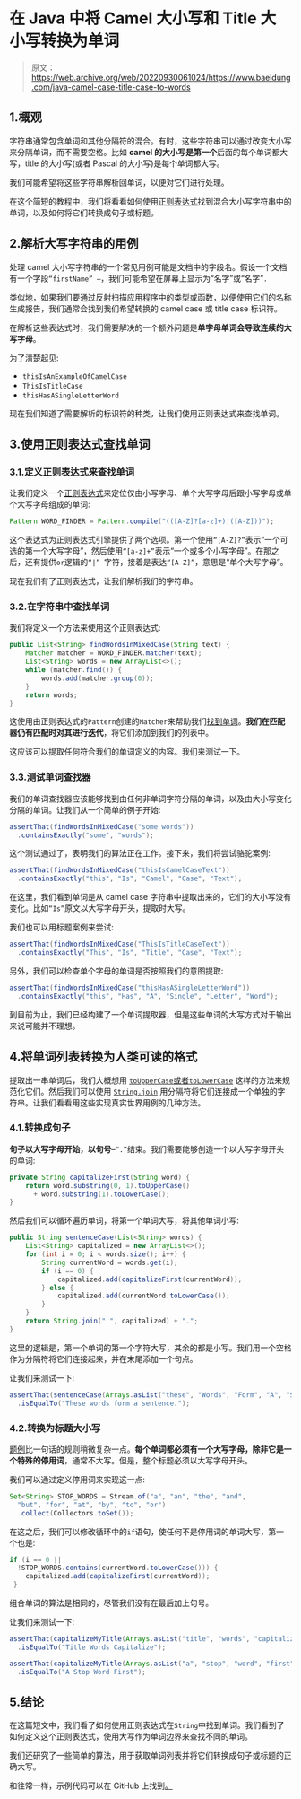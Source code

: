 # 在 Java 中将 Camel 大小写和 Title 大小写转换为单词

> 原文：<https://web.archive.org/web/20220930061024/https://www.baeldung.com/java-camel-case-title-case-to-words>

## 1.概观

字符串通常包含单词和其他分隔符的混合。有时，这些字符串可以通过改变大小写来分隔单词，而不需要空格。比如 **camel 的大小写是第一个**后面的每个单词都大写，title 的大小写(或者 Pascal 的大小写)是每个单词都大写。

我们可能希望将这些字符串解析回单词，以便对它们进行处理。

在这个简短的教程中，我们将看看如何使用[正则表达式](/web/20220526055359/https://www.baeldung.com/regular-expressions-java)找到混合大小写字符串中的单词，以及如何将它们转换成句子或标题。

## 2.解析大写字符串的用例

处理 camel 大小写字符串的一个常见用例可能是文档中的字段名。假设一个文档有一个字段`“firstName” –`，我们可能希望在屏幕上显示为“名字”或“名字”`.`

类似地，如果我们要通过反射扫描应用程序中的类型或函数，以便使用它们的名称生成报告，我们通常会找到我们希望转换的 camel case 或 title case 标识符。

在解析这些表达式时，我们需要解决的一个额外问题是**单字母单词会导致连续的大写字母**。

为了清楚起见:

*   `thisIsAnExampleOfCamelCase`
*   `ThisIsTitleCase`
*   `thisHasASingleLetterWord`

现在我们知道了需要解析的标识符的种类，让我们使用正则表达式来查找单词。

## 3.使用正则表达式查找单词

### 3.1.定义正则表达式来查找单词

让我们定义一个[正则表达式](/web/20220526055359/https://www.baeldung.com/tag/regex/)来定位仅由小写字母、单个大写字母后跟小写字母或单个大写字母组成的单词:

```java
Pattern WORD_FINDER = Pattern.compile("(([A-Z]?[a-z]+)|([A-Z]))");
```

这个表达式为正则表达式引擎提供了两个选项。第一个使用`“[A-Z]?”`表示“一个可选的第一个大写字母”，然后使用`“[a-z]+”`表示“一个或多个小写字母”。在那之后，还有提供`or`逻辑的`“|” `字符，接着是表达`“[A-Z]”`，意思是“单个大写字母”。

现在我们有了正则表达式，让我们解析我们的字符串。

### 3.2.在字符串中查找单词

我们将定义一个方法来使用这个正则表达式:

```java
public List<String> findWordsInMixedCase(String text) {
    Matcher matcher = WORD_FINDER.matcher(text);
    List<String> words = new ArrayList<>();
    while (matcher.find()) {
        words.add(matcher.group(0));
    }
    return words;
}
```

这使用由正则表达式的`Pattern`创建的`Matcher`来帮助我们[找到单词](/web/20220526055359/https://www.baeldung.com/java-matcher-find-vs-matches)。**我们在匹配器仍有匹配时对其进行迭代**，将它们添加到我们的列表中。

这应该可以提取任何符合我们的单词定义的内容。我们来测试一下。

### 3.3.测试单词查找器

我们的单词查找器应该能够找到由任何非单词字符分隔的单词，以及由大小写变化分隔的单词。让我们从一个简单的例子开始:

```java
assertThat(findWordsInMixedCase("some words"))
  .containsExactly("some", "words");
```

这个测试通过了，表明我们的算法正在工作。接下来，我们将尝试骆驼案例:

```java
assertThat(findWordsInMixedCase("thisIsCamelCaseText"))
  .containsExactly("this", "Is", "Camel", "Case", "Text");
```

在这里，我们看到单词是从 camel case 字符串中提取出来的，它们的大小写没有变化。比如`“Is”`原文以大写字母开头，提取时大写。

我们也可以用标题案例来尝试:

```java
assertThat(findWordsInMixedCase("ThisIsTitleCaseText"))
  .containsExactly("This", "Is", "Title", "Case", "Text");
```

另外，我们可以检查单个字母的单词是否按照我们的意图提取:

```java
assertThat(findWordsInMixedCase("thisHasASingleLetterWord"))
  .containsExactly("this", "Has", "A", "Single", "Letter", "Word");
```

到目前为止，我们已经构建了一个单词提取器，但是这些单词的大写方式对于输出来说可能并不理想。

## 4.将单词列表转换为人类可读的格式

提取出一串单词后，我们大概想用 [`toUpperCase`或者`toLowerCase`](/web/20220526055359/https://www.baeldung.com/java-string-convert-case) 这样的方法来规范化它们。然后我们可以使用 [`String.join`](/web/20220526055359/https://www.baeldung.com/java-strings-concatenation#3stringjoin-java-8) 用分隔符将它们连接成一个单独的字符串。让我们看看用这些实现真实世界用例的几种方法。

### 4.1.转换成句子

**句子以大写字母开始，以句号**–`“.”`结束。我们需要能够创造一个以大写字母开头的单词:

```java
private String capitalizeFirst(String word) {
    return word.substring(0, 1).toUpperCase()
      + word.substring(1).toLowerCase();
}
```

然后我们可以循环遍历单词，将第一个单词大写，将其他单词小写:

```java
public String sentenceCase(List<String> words) {
    List<String> capitalized = new ArrayList<>();
    for (int i = 0; i < words.size(); i++) {
        String currentWord = words.get(i);
        if (i == 0) {
            capitalized.add(capitalizeFirst(currentWord));
        } else {
            capitalized.add(currentWord.toLowerCase());
        }
    }
    return String.join(" ", capitalized) + ".";
}
```

这里的逻辑是，第一个单词的第一个字符大写，其余的都是小写。我们用一个空格作为分隔符将它们连接起来，并在末尾添加一个句点。

让我们来测试一下:

```java
assertThat(sentenceCase(Arrays.asList("these", "Words", "Form", "A", "Sentence")))
  .isEqualTo("These words form a sentence.");
```

### 4.2.转换为标题大小写

[题例](/web/20220526055359/https://www.baeldung.com/java-string-title-case)比一句话的规则稍微复杂一点。**每个单词都必须有一个大写字母，除非它是一个特殊的停用词**，通常不大写。但是，整个标题必须以大写字母开头。

我们可以通过定义停用词来实现这一点:

```java
Set<String> STOP_WORDS = Stream.of("a", "an", "the", "and", 
  "but", "for", "at", "by", "to", "or")
  .collect(Collectors.toSet());
```

在这之后，我们可以修改循环中的`if`语句，使任何不是停用词的单词大写，第一个也是:

```java
if (i == 0 || 
  !STOP_WORDS.contains(currentWord.toLowerCase())) {
    capitalized.add(capitalizeFirst(currentWord));
 }
```

组合单词的算法是相同的，尽管我们没有在最后加上句号。

让我们来测试一下:

```java
assertThat(capitalizeMyTitle(Arrays.asList("title", "words", "capitalize")))
  .isEqualTo("Title Words Capitalize");

assertThat(capitalizeMyTitle(Arrays.asList("a", "stop", "word", "first")))
  .isEqualTo("A Stop Word First");
```

## 5.结论

在这篇短文中，我们看了如何使用正则表达式在`String`中找到单词。我们看到了如何定义这个正则表达式，使用大写作为单词边界来查找不同的单词。

我们还研究了一些简单的算法，用于获取单词列表并将它们转换成句子或标题的正确大写。

和往常一样，示例代码可以在 GitHub 上找到[。](https://web.archive.org/web/20220526055359/https://github.com/eugenp/tutorials/tree/master/core-java-modules/core-java-regex-2)